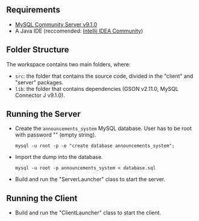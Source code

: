 ## Requirements

- [MySQL Community Server v9.1.0](https://dev.mysql.com/downloads/mysql/)
- A Java IDE (reccomended: [Intellij IDEA Community](https://www.jetbrains.com/idea/download/?section=linux#:~:text=IntelliJ%20IDEA%20Community%20Edition))

## Folder Structure

The workspace contains two main folders, where:

- `src`: the folder that contains the source code, divided in the "client" and "server" packages.
- `lib`: the folder that contains dependencies (GSON v2.11.0, MySQL Connector J v9.1.0).

## Running the Server

- Create the `announcements_system` MySQL database. User has to be root with password "" (empty string).

  `mysql -u root -p -e "create database announcements_system";`

- Import the dump into the database.

  `mysql -u root -p announcements_system < database.sql`

- Build and run the "ServerLauncher" class to start the server.

## Running the Client

- Build and run the "ClientLauncher" class to start the client.
